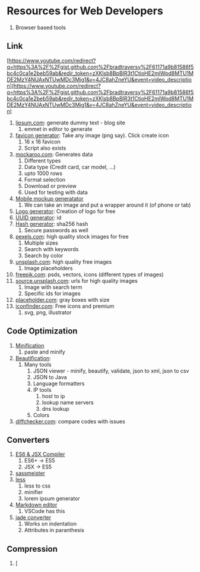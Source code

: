 # Resources for Web Developers #
1. Browser based tools

## Link ##
[https://www.youtube.com/redirect?q=https%3A%2F%2Fgist.github.com%2Fbradtraversy%2F61171a9b81586f5bc4c0ca1e2beb59ab&redir_token=zXKlsb8BpBIR3t1CtioHE2mlWpd8MTU1MDE2MzY4NUAxNTUwMDc3Mjg1&v=4JC8ahZneYU&event=video_description](https://www.youtube.com/redirect?q=https%3A%2F%2Fgist.github.com%2Fbradtraversy%2F61171a9b81586f5bc4c0ca1e2beb59ab&redir_token=zXKlsb8BpBIR3t1CtioHE2mlWpd8MTU1MDE2MzY4NUAxNTUwMDc3Mjg1&v=4JC8ahZneYU&event=video_description)

1. [lipsum.com](lipsum.com): generate dummy text - blog site
	1. emmet in editor to generate
2. [favicon generator](http://tools.dynamicdrive.com/favicon): Take any image (png say). Click create icon
	1. 16 x 16 favicon
	2. Script also exists 
3. [mockaroo.com](mockaroo.com): Generates data
	1. Different types
	2. Data type (Credit card, car model, ...)
	3. upto 1000 rows
	4. Format selection
	5. Download or preview
	6. Used for testing with data
4. [Mobile mockup generatator](https://mockuphone.com/#ios)
	1. We can take an image and put a wrapper around it (of phone or tab)
5. [Logo generator](https://www.logester.com): Creation of logo for free
6. [UUID generator](https://www.uuidgenerator.net): id
7. [Hash generator](https://passwordsgenerator.net): sha256 hash
	1. Secure passwords as well
8. [pexels.com](https://pexels.com): high quality stock images for free
	1. Multiple sizes
	2. Search with keywords
	3. Search by color
9. [unsplash.com](https://unsplash.com): high quality free images
	1. Image placeholders
10. [freepik.com](https://freepik.com): psds, vectors, icons (different types of images)
11. [source.unsplash.com](https://source.unsplash.com): urls for high quality images
	1. Image with search term
	2. Specific ids for images
12. [placeholder.com](https://placeholder.com): gray boxes with size
13. [iconfinder.com](https://www.findicons.com): Free icons and premium
	1. svg, png, illustrator

## Code Optimization ##
1. [Minification](https://www.minifier.org)
	1. paste and minify
2. [Beautification](https://codebeautify.org):
	1. Many tools
		1. JSON viewer - minify, beautify, validate, json to xml, json to csv
		2. JSON to Java
		3. Language formatters
		4. IP tools
			1. host to ip
			2. lookup name servers
			3. dns lookup
		5. Colors
3. [diffchecker.com](https://www.diffchecker.com): compare codes with issues

## Converters ##
1. [ES6 & JSX Compiler](https://babeljs.io/repl)
	1. ES6+ -> ES5
	2. JSX -> ES5
2. [sassmeister](https://www.sassmeister.com)
3. [less](https://www.webtoolkitonline.com)
	1. less to css
	2. minifier
	3. lorem ipsum generator
4. [Markdown editor](https://stackedit.io)
	1. VSCode has this
5. [jade converter](https://www.html2jade.org)
	1. Works on indentation
	2. Attributes in paranthesis

## Compression ##
1. [